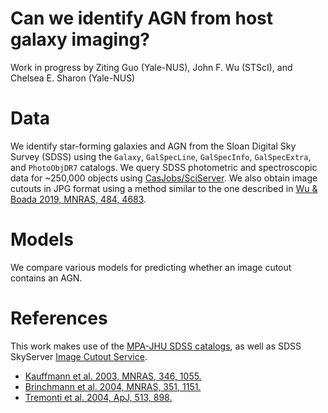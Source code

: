# Can we identify AGN from host galaxy imaging?
Work in progress by Ziting Guo (Yale-NUS), John F. Wu (STScI), and Chelsea E. Sharon (Yale-NUS)

# Data
We identify star-forming galaxies and AGN from the Sloan Digital Sky Survey (SDSS) using the `Galaxy`, `GalSpecLine`, `GalSpecInfo`, `GalSpecExtra`, and `PhotoObjDR7` catalogs. We query SDSS photometric and spectroscopic data for ~250,000 objects using [CasJobs/SciServer](http://skyserver.sdss.org/CasJobs). We also obtain image cutouts in JPG format using a method similar to the one described in [Wu & Boada 2019, MNRAS, 484, 4683](https://github.com/jwuphysics/galaxy-cnns).

# Models
We compare various models for predicting whether an image cutout contains an AGN.

# References
This work makes use of the [MPA-JHU SDSS catalogs](https://www.sdss.org/dr16/spectro/galaxy_mpajhu/), as well as SDSS SkyServer [Image Cutout Service](http://skyserver.sdss.org/dr16/en/help/docs/api.aspx).
* [Kauffmann et al. 2003, MNRAS, 346, 1055.](https://ui.adsabs.harvard.edu/abs/2003MNRAS.346.1055K/abstract)
* [Brinchmann et al. 2004, MNRAS, 351, 1151.](https://ui.adsabs.harvard.edu/abs/2004MNRAS.351.1151B/abstract)
* [Tremonti et al. 2004, ApJ, 513, 898.](https://ui.adsabs.harvard.edu/abs/2004ApJ...613..898T/abstract)
